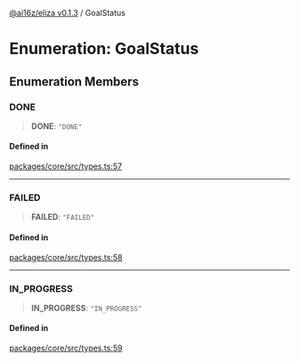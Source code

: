 [@ai16z/eliza v0.1.3](../index.md) / GoalStatus

# Enumeration: GoalStatus

## Enumeration Members

### DONE

> **DONE**: `"DONE"`

#### Defined in

[packages/core/src/types.ts:57](https://github.com/ai16z/eliza/blob/main/packages/core/src/types.ts#L57)

***

### FAILED

> **FAILED**: `"FAILED"`

#### Defined in

[packages/core/src/types.ts:58](https://github.com/ai16z/eliza/blob/main/packages/core/src/types.ts#L58)

***

### IN\_PROGRESS

> **IN\_PROGRESS**: `"IN_PROGRESS"`

#### Defined in

[packages/core/src/types.ts:59](https://github.com/ai16z/eliza/blob/main/packages/core/src/types.ts#L59)
